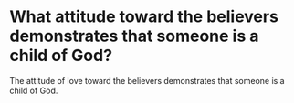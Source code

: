 # What attitude toward the believers demonstrates that someone is a child of God?

The attitude of love toward the believers demonstrates that someone is a child of God.
